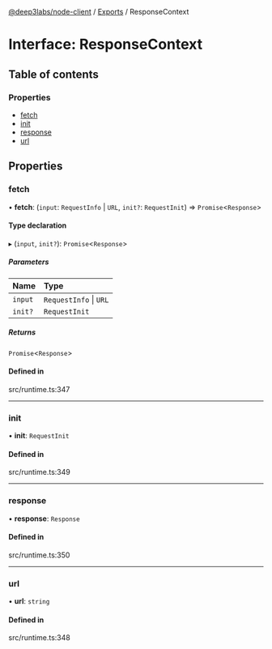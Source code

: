 [@deep3labs/node-client](../README.md) / [Exports](../modules.md) / ResponseContext

# Interface: ResponseContext

## Table of contents

### Properties

- [fetch](ResponseContext.md#fetch)
- [init](ResponseContext.md#init)
- [response](ResponseContext.md#response)
- [url](ResponseContext.md#url)

## Properties

### fetch

• **fetch**: (`input`: `RequestInfo` \| `URL`, `init?`: `RequestInit`) => `Promise`<`Response`\>

#### Type declaration

▸ (`input`, `init?`): `Promise`<`Response`\>

##### Parameters

| Name | Type |
| :------ | :------ |
| `input` | `RequestInfo` \| `URL` |
| `init?` | `RequestInit` |

##### Returns

`Promise`<`Response`\>

#### Defined in

src/runtime.ts:347

___

### init

• **init**: `RequestInit`

#### Defined in

src/runtime.ts:349

___

### response

• **response**: `Response`

#### Defined in

src/runtime.ts:350

___

### url

• **url**: `string`

#### Defined in

src/runtime.ts:348
